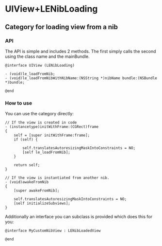 # UIView+LENibLoading
## Category for loading view from a nib

### API

The API is simple and includes 2 methods. The first simply calls the second using the class name and the mainBundle.

```
@interface UIView (LENibLoading)

- (void)le_loadFromNib;
- (void)le_loadFromNibWithNibName:(NSString *)nibName bundle:(NSBundle *)bundle;

@end
```

### How to use

You can use the category directly:
```
// If the view is created in code
- (instancetype)initWithFrame:(CGRect)frame
{
    self = [super initWithFrame:frame];
    if (self) {
        
        self.translatesAutoresizingMaskIntoConstraints = NO;
        [self le_loadFromNib];
    }
    
    return self;
}

// If the view is instantiated from another nib.
- (void)awakeFromNib
{
    [super awakeFromNib];
    
    self.translatesAutoresizingMaskIntoConstraints = NO;
    [self initializeSubviews];
}
```

Additionally an interface you can subclass is provided which does this for you:
```
@interface MyCustomNibView : LENibLoadedView

@end

```
